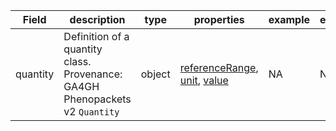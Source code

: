 |Field | description | type | properties | example | enum|
| ---| ---| ---| ---| ---| --- |
| quantity | Definition of a quantity class. Provenance: GA4GH Phenopackets v2 `Quantity` | object | [referenceRange](./referenceRange.md), [unit](./unit.md), [value](./value.md) | NA | NA|
